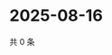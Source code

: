 # 2025-08-16

共 0 条

<!-- BEGIN ZHIHUVIDEO -->
<!-- 最后更新时间 Sat Aug 16 2025 21:21:13 GMT+0800 (China Standard Time) -->

<!-- END ZHIHUVIDEO -->
